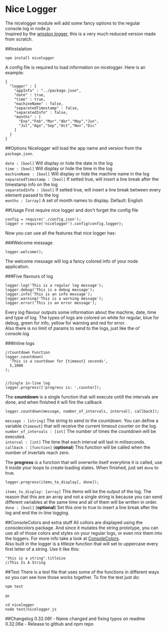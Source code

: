 Nice Logger
=========================
The nicelogger module will add some fancy options to the regular console.log in node.js  
Inspired by the [winston logger](https://github.com/flatiron/winston), this is a very much
reduced version made from scratch.

##Instalation

    npm install nicelogger

A config file is required to load information on nicelogger. Here is an example:

    {
      "logger" : {
        "appInfo" : "../package.json",
        "date" : true,
        "time" : true,
        "machineName" : false,
        "separatedTimestamp" : false,
        "separatedInfo" : false,
        "months" : [
          "Ene","Feb","Mar","Abr","May","Jun",
          "Jul","Ago","Sep","Oct","Nov","Dic"
        ]
      }
    }

##Options
Nicelogger will load the app name and version from the `package.json`.

`date : [bool]` Will display or hide the date in the log  
`time : [bool]` Will display or hide the time in the log  
`machineName : [bool]` Will display or hide the machine name in the log  
`separatedTimestamp : [bool]` If setted true, will insert a line break after the timestamp info on the log  
`separatedInfo : [bool]` If setted true, will insert a line break between every element passed to the log  
`months : [array]` A set of month names to display. Default: English

##Usage
First require nice logger and don't forget the config file

    config = require('./config.json');
    logger = require('nicelogger').config(config.logger);

Now you can use all the features that nice logger has:

###Welcome message

    logger.welcome();

The welcome message will log a fancy colored info of your node application.

###Five flavours of log

    logger.log('This is a regular log message');
    logger.debug('This is a debug message');
    logger.info('This is an info message');
    logger.warning('This is a warning message');
    logger.error('This is an error message');

Every log flavour outputs some information about the machine, date, time and type of log. The types of logs are colored on white for regular, blue for debug, green for info, yellow for warning and red for error.  
Also there is no limit of params to send to the logs, just like the ol' console.log

###Inline logs

    //Countdown Function
    logger.countdown(
      'This is a countdown for {timeout} seconds',
      5,1000
    );


    //Single in-line log
    logger.progress(['progress is: ',counter]);

The **countdown** is a single function that will execute untill the intervals are done, and when finished it will fire the callback

    logger.countdown(message, number_of_intervals, interval[, callback]);

`message : [string]` The string to send to the countdown. You can define a variable `{timeout}` that will receive the current timeout counter on the log.  
`number_of_intervals : [int]` The number of times the countdown will be executed.  
`interval : [int]` The time that each interval will last in miliseconds.  
`callback : [function]` (**optional**) This function will be called when the number of invertals reach zero.  

The **progress** is a function that will overwrite itself everytime it is called, use it inside your loops to create loading states. When finished, just set `done` to true.

    logger.progress(items_to_display[, done]);

`items_to_display: [array]` This items will be the output of the log. The reason that this are an array and not a single string is because you can send different variables at the same time and all of them will be written in order.  
`done : [bool]` (**optional**) Set this one to true to insert a line break after the log and end the in-line logging.

##ConsoleColors and extra stuff
All collors are displayed using the consolecolors package. And since it mutates the string prototype, you can use all of those colors and styles on your regular logs, or even mix them into the loggers. For more info take a look at [ConsoleColors](https://github.com/ZeroDragon/consolecolors).  
Also built in the logger is a titleize function that will set to uppercase every first letter of a string. Use it like this:

    "this is a string".titleize
    //This Is A String

##Test
There is a test file that uses some of the functions in different ways so you can see how those works together. To fire the test just do:

    npm test

or 

    cd nicelogger
    node test/nicelogger.js


##Changelog
0.32.06f - Name changed and fixing typos on readme  
0.32.06e - Release to github and npm repo
